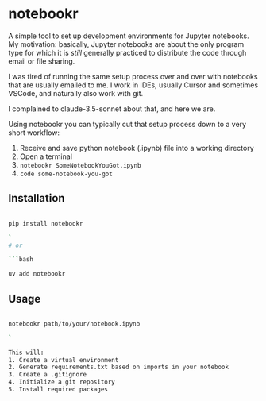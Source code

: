 # notebookr

A simple tool to set up development environments for Jupyter notebooks. My motivation: basically, Jupyter notebooks are about the only program type for which it is *still* generally practiced to distribute the code through email or file sharing. 

I was tired of running the same setup process over and over with notebooks that are usually emailed to me. I work in IDEs, usually Cursor and sometimes VSCode, and naturally also work with git.

I complained to claude-3.5-sonnet about that, and here we are.

Using notebookr you can typically cut that setup process down to a very short workflow:

1. Receive and save python notebook (.ipynb) file into a working directory
2. Open a terminal
3. `notebookr SomeNotebookYouGot.ipynb`
4. `code some-notebook-you-got`


## Installation

```bash

pip install notebookr

`
# or

```bash

uv add notebookr

```

## Usage

```bash

notebookr path/to/your/notebook.ipynb

`

This will:
1. Create a virtual environment
2. Generate requirements.txt based on imports in your notebook
3. Create a .gitignore
4. Initialize a git repository
5. Install required packages